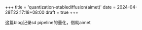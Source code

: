 +++
title = 'quantization-stablediffusion(aimet)'
date = 2024-04-28T22:17:18+08:00
draft = true
+++

这篇blog记录sd pipeline的量化，借助aimet